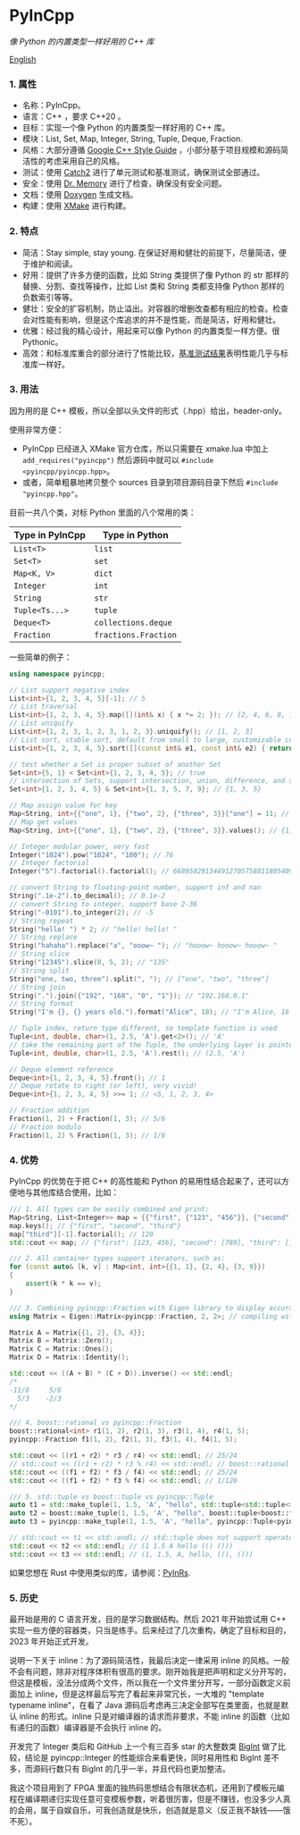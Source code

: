 # PyInCpp

_像 Python 的内置类型一样好用的 C++ 库_

[English](./readme.md)

### 1. 属性

- 名称：PyInCpp。
- 语言：C++ ，要求 C++20 。
- 目标：实现一个像 Python 的内置类型一样好用的 C++ 库。
- 模块：List, Set, Map, Integer, String, Tuple, Deque, Fraction.
- 风格：大部分遵循 [Google C++ Style Guide](https://google.github.io/styleguide/cppguide.html) ，小部分基于项目规模和源码简洁性的考虑采用自己的风格。
- 测试：使用 [Catch2](https://github.com/catchorg/Catch2) 进行了单元测试和基准测试，确保测试全部通过。
- 安全：使用 [Dr. Memory](https://drmemory.org/) 进行了检查，确保没有安全问题。
- 文档：使用 [Doxygen](https://www.doxygen.nl/) 生成文档。
- 构建：使用 [XMake](https://xmake.io/) 进行构建。

### 2. 特点

- 简洁：Stay simple, stay young. 在保证好用和健壮的前提下，尽量简洁，便于维护和阅读。
- 好用：提供了许多方便的函数，比如 String 类提供了像 Python 的 str 那样的替换、分割、查找等操作，比如 List 类和 String 类都支持像 Python 那样的负数索引等等。
- 健壮：安全的扩容机制，防止溢出。对容器的增删改查都有相应的检查。检查会对性能有影响，但是这个库追求的并不是性能，而是简洁，好用和健壮。
- 优雅：经过我的精心设计，用起来可以像 Python 的内置类型一样方便。很 Pythonic。
- 高效：和标准库重合的部分进行了性能比较，[基准测试结果](./tests/benchmark.cpp)表明性能几乎与标准库一样好。

### 3. 用法

因为用的是 C++ 模板，所以全部以头文件的形式（.hpp）给出，header-only。

使用非常方便：

- PyInCpp 已经进入 XMake 官方仓库，所以只需要在 xmake.lua 中加上 `add_requires("pyincpp")` 然后源码中就可以 `#include <pyincpp/pyincpp.hpp>`。
- 或者，简单粗暴地拷贝整个 sources 目录到项目源码目录下然后 `#include "pyincpp.hpp"`。

目前一共八个类，对标 Python 里面的八个常用的类：

| Type in PyInCpp | Type in Python       |
| --------------- | -------------------- |
| `List<T>`       | `list`               |
| `Set<T>`        | `set`                |
| `Map<K, V>`     | `dict`               |
| `Integer`       | `int`                |
| `String`        | `str`                |
| `Tuple<Ts...>`  | `tuple`              |
| `Deque<T>`      | `collections.deque`  |
| `Fraction`      | `fractions.Fraction` |

一些简单的例子：

```cpp
using namespace pyincpp;

// List support negative index
List<int>{1, 2, 3, 4, 5}[-1]; // 5
// List traversal
List<int>{1, 2, 3, 4, 5}.map([](int& x) { x *= 2; }); // [2, 4, 6, 8, 10]
// List uniquify
List<int>{1, 2, 3, 1, 2, 3, 1, 2, 3}.uniquify(); // [1, 2, 3]
// List sort, stable sort, default from small to large, customizable comparator
List<int>{1, 2, 3, 4, 5}.sort([](const int& e1, const int& e2) { return e1 > e2; }); // [5, 4, 3, 2, 1]

// test whether a Set is proper subset of another Set
Set<int>{5, 1} < Set<int>{1, 2, 3, 4, 5}; // true
// intersection of Sets, support intersection, union, difference, and symmetric difference
Set<int>{1, 2, 3, 4, 5} & Set<int>{1, 3, 5, 7, 9}; // {1, 3, 5}

// Map assign value for key
Map<String, int>{{"one", 1}, {"two", 2}, {"three", 3}}["one"] = 11; // {"one": 11, "two": 2, "three": 3}
// Map get values
Map<String, int>{{"one", 1}, {"two", 2}, {"three", 3}}.values(); // {1, 2, 3}

// Integer modular power, very fast
Integer("1024").pow("1024", "100"); // 76
// Integer factorial
Integer("5").factorial().factorial(); // 668950291344912705758811805409037258675274633313802981029567135230163355...

// convert String to floating-point number, support inf and nan
String(".1e-2").to_decimal(); // 0.1e-2
// convert String to integer, support base 2-36
String("-0101").to_integer(2); // -5
// String repeat
String("hello! ") * 2; // "hello! hello! "
// String replace
String("hahaha").replace("a", "ooow~ "); // "hooow~ hooow~ hooow~ "
// String slice
String("12345").slice(0, 5, 2); // "135"
// String split
String("one, two, three").split(", "); // ["one", "two", "three"]
// String join
String(".").join({"192", "168", "0", "1"}); // "192.168.0.1"
// String format
String("I'm {}, {} years old.").format("Alice", 18); // "I'm Alice, 18 years old."

// Tuple index, return type different, so template function is used
Tuple<int, double, char>(1, 2.5, 'A').get<2>(); // 'A'
// take the remaining part of the Tuple, the underlying layer is pointer conversion, which is very fast
Tuple<int, double, char>(1, 2.5, 'A').rest(); // (2.5, 'A')

// Deque element reference
Deque<int>{1, 2, 3, 4, 5}.front(); // 1
// Deque rotate to right (or left), very vivid!
Deque<int>{1, 2, 3, 4, 5} >>= 1; // <5, 1, 2, 3, 4>

// Fraction addition
Fraction(1, 2) + Fraction(1, 3); // 5/6
// Fraction modulo
Fraction(1, 2) % Fraction(1, 3); // 1/6
```

### 4. 优势

PyInCpp 的优势在于把 C++ 的高性能和 Python 的易用性结合起来了，还可以方便地与其他库结合使用，比如：

```cpp
/// 1. All types can be easily combined and print:
Map<String, List<Integer>> map = {{"first", {"123", "456"}}, {"second", {"789"}}, {"third", {"12345678987654321", "5"}}};
map.keys(); // {"first", "second", "third"}
map["third"][-1].factorial(); // 120
std::cout << map; // {"first": [123, 456], "second": [789], "third": [12345678987654321, 5]}

/// 2. All container types support iterators, such as:
for (const auto& [k, v] : Map<int, int>{{1, 1}, {2, 4}, {3, 9}})
{
    assert(k * k == v);
}

/// 3. Combining pyincpp::Fraction with Eigen library to display accurate matrix.
using Matrix = Eigen::Matrix<pyincpp::Fraction, 2, 2>; // compiling with boost::rational will fail

Matrix A = Matrix{{1, 2}, {3, 4}};
Matrix B = Matrix::Zero();
Matrix C = Matrix::Ones();
Matrix D = Matrix::Identity();

std::cout << ((A + B) * (C + D)).inverse() << std::endl;
/*
-11/6     5/6
  5/3    -2/3
*/

/// 4. boost::rational vs pyincpp::Fraction
boost::rational<int> r1(1, 2), r2(1, 3), r3(1, 4), r4(1, 5);
pyincpp::Fraction f1(1, 2), f2(1, 3), f3(1, 4), f4(1, 5);

std::cout << ((r1 + r2) * r3 / r4) << std::endl; // 25/24
// std::cout << ((r1 + r2) * r3 % r4) << std::endl; // boost::rational does not support operator%
std::cout << ((f1 + f2) * f3 / f4) << std::endl; // 25/24
std::cout << ((f1 + f2) * f3 % f4) << std::endl; // 1/120

/// 5. std::tuple vs boost::tuple vs pyincpp::Tuple
auto t1 = std::make_tuple(1, 1.5, 'A', "hello", std::tuple<std::tuple<>, std::tuple<>>({}, {}));
auto t2 = boost::make_tuple(1, 1.5, 'A', "hello", boost::tuple<boost::tuple<>, boost::tuple<>>({}, {}));
auto t3 = pyincpp::make_tuple(1, 1.5, 'A', "hello", pyincpp::Tuple<pyincpp::Tuple<>, pyincpp::Tuple<>>({}, {}));

// std::cout << t1 << std::endl; // std::tuple does not support operator<<
std::cout << t2 << std::endl; // (1 1.5 A hello (() ()))
std::cout << t3 << std::endl; // (1, 1.5, A, hello, ((), ()))
```

如果您想在 Rust 中使用类似的库，请参阅：[PyInRs](https://github.com/chen-qingyu/pyinrs).

### 5. 历史

最开始是用的 C 语言开发，目的是学习数据结构。然后 2021 年开始尝试用 C++ 实现一些方便的容器类，只当是练手。后来经过了几次重构，确定了目标和目的，2023 年开始正式开发。

说明一下关于 inline：为了源码简洁性，我最后决定一律采用 inline 的风格。一般不会有问题，除非对程序体积有很高的要求。刚开始我是把声明和定义分开写的，但这是模板，没法分成两个文件，所以我在一个文件里分开写，一部分函数定义前面加上 inline，但是这样最后写完了看起来非常冗长，一大堆的 "template typename inline"，在看了 Java 源码后考虑再三决定全部写在类里面，也就是默认 inline 的形式。inline 只是对编译器的请求而非要求，不能 inline 的函数（比如有递归的函数）编译器是不会执行 inline 的。

开发完了 Integer 类后和 GitHub 上一个有三百多 star 的大整数类 [BigInt](https://github.com/faheel/BigInt) 做了比较，结论是 pyincpp::Integer 的性能综合来看更快，同时易用性和 BigInt 差不多，而源码行数只有 BigInt 的几乎一半，并且代码也更加整洁。

我这个项目用到了 FPGA 里面的独热码思想结合有限状态机，还用到了模板元编程在编译期递归实现任意可变模板参数，听着很厉害，但是不赚钱，也没多少人真的会用，属于自娱自乐，可我创造就是快乐，创造就是意义（反正我不缺钱——饿不死）。

